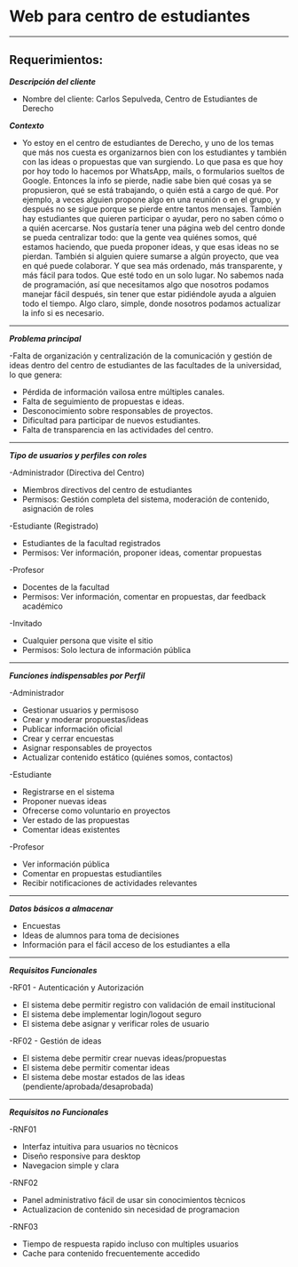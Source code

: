 # Web para centro de estudiantes
---
## Requerimientos:

***Descripción del cliente***

- Nombre del cliente: Carlos Sepulveda, Centro de Estudiantes de Derecho



***Contexto***

- Yo estoy en el centro de estudiantes de Derecho, y uno de los temas que más nos cuesta es organizarnos bien con los estudiantes y también con las ideas o propuestas que van surgiendo.
Lo que pasa es que hoy por hoy todo lo hacemos por WhatsApp, mails, o formularios sueltos de Google. Entonces la info se pierde, nadie sabe bien qué cosas ya se propusieron, qué se está trabajando, o quién está a cargo de qué. Por ejemplo, a veces alguien propone algo en una reunión o en el grupo, y después no se sigue porque se pierde entre tantos mensajes. También hay estudiantes que quieren participar o ayudar, pero no saben cómo o a quién acercarse.
Nos gustaría tener una página web del centro donde se pueda centralizar todo: que la gente vea quiénes somos, qué estamos haciendo, que pueda proponer ideas, y que esas ideas no se pierdan. También si alguien quiere sumarse a algún proyecto, que vea en qué puede colaborar. Y que sea más ordenado, más transparente, y más fácil para todos. Que esté todo en un solo lugar.
No sabemos nada de programación, así que necesitamos algo que nosotros podamos manejar fácil después, sin tener que estar pidiéndole ayuda a alguien todo el tiempo. Algo claro, simple, donde nosotros podamos actualizar la info si es necesario.

---

***Problema principal***

-Falta de organización y centralización de la comunicación y gestión de ideas dentro del centro de estudiantes de las facultades de la universidad, lo que genera:
- Pérdida de información vailosa entre múltiples canales.
- Falta de seguimiento de propuestas e ideas.
- Desconocimiento sobre responsables de proyectos.
- Dificultad para participar de nuevos estudiantes.
- Falta de transparencia en las actividades del centro.

---

***Tipo de usuarios y perfiles con roles***

-Administrador (Directiva del Centro)
- Miembros directivos del centro de estudiantes
- Permisos: Gestión completa del sistema, moderación de contenido, asignación de roles
  
-Estudiante (Registrado)
- Estudiantes de la facultad registrados
- Permisos: Ver información, proponer ideas, comentar propuestas
  
-Profesor
- Docentes de la facultad
- Permisos: Ver información, comentar en propuestas, dar feedback académico

-Invitado
- Cualquier persona que visite el sitio
- Permisos: Solo lectura de información pública

---

***Funciones indispensables por Perfil***

-Administrador
- Gestionar usuarios y permisoso
- Crear y moderar propuestas/ideas
- Publicar información oficial
- Crear y cerrar encuestas
- Asignar responsables de proyectos
- Actualizar contenido estático (quiénes somos, contactos)

-Estudiante
- Registrarse en el sistema
- Proponer nuevas ideas
- Ofrecerse como voluntario en proyectos
- Ver estado de las propuestas
- Comentar ideas existentes

-Profesor
- Ver información pública
- Comentar en propuestas estudiantiles
- Recibir notificaciones de actividades relevantes

---

***Datos básicos a almacenar***

- Encuestas
- Ideas de alumnos para toma de decisiones
- Información para el fácil acceso de los estudiantes a ella

---

***Requisitos Funcionales***

-RF01 - Autenticación y Autorización
- El sistema debe permitir registro con validación de email institucional
- El sistema debe implementar login/logout seguro
- El sistema debe asignar y verificar roles de usuario

-RF02 - Gestión de ideas
- El sistema debe permitir crear nuevas ideas/propuestas
- El sistema debe permitir comentar ideas
- El sistema debe mostar estados de las ideas (pendiente/aprobada/desaprobada)

---

***Requisitos no Funcionales***

-RNF01
- Interfaz intuitiva para usuarios no tècnicos
- Diseño responsive para desktop
- Navegacion simple y clara

-RNF02
- Panel administrativo fácil de usar sin conocimientos tècnicos
- Actualizacion de contenido sin necesidad de programacion

-RNF03
- Tiempo de respuesta rapido incluso con multiples usuarios
- Cache para contenido frecuentemente accedido

